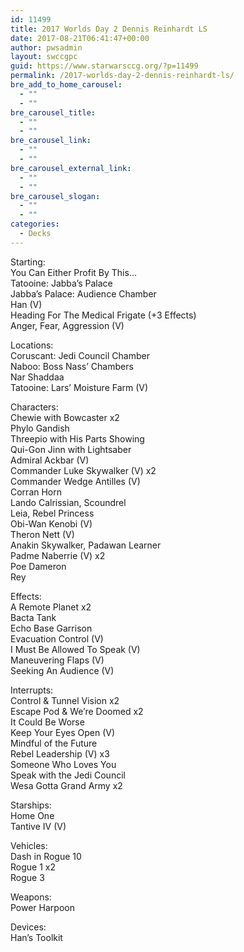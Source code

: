 ```yaml
---
id: 11499
title: 2017 Worlds Day 2 Dennis Reinhardt LS
date: 2017-08-21T06:41:47+00:00
author: pwsadmin
layout: swccgpc
guid: https://www.starwarsccg.org/?p=11499
permalink: /2017-worlds-day-2-dennis-reinhardt-ls/
bre_add_to_home_carousel:
  - ""
  - ""
bre_carousel_title:
  - ""
  - ""
bre_carousel_link:
  - ""
  - ""
bre_carousel_external_link:
  - ""
  - ""
bre_carousel_slogan:
  - ""
  - ""
categories:
  - Decks
---
```

Starting:  
You Can Either Profit By This&#8230;  
Tatooine: Jabba&#8217;s Palace  
Jabba&#8217;s Palace: Audience Chamber  
Han (V)  
Heading For The Medical Frigate (+3 Effects)  
Anger, Fear, Aggression (V)

Locations:  
Coruscant: Jedi Council Chamber  
Naboo: Boss Nass&#8217; Chambers  
Nar Shaddaa  
Tatooine: Lars&#8217; Moisture Farm (V)

Characters:  
Chewie with Bowcaster x2  
Phylo Gandish  
Threepio with His Parts Showing  
Qui-Gon Jinn with Lightsaber  
Admiral Ackbar (V)  
Commander Luke Skywalker (V) x2  
Commander Wedge Antilles (V)  
Corran Horn  
Lando Calrissian, Scoundrel  
Leia, Rebel Princess  
Obi-Wan Kenobi (V)  
Theron Nett (V)  
Anakin Skywalker, Padawan Learner  
Padme Naberrie (V) x2  
Poe Dameron  
Rey

Effects:  
A Remote Planet x2  
Bacta Tank  
Echo Base Garrison  
Evacuation Control (V)  
I Must Be Allowed To Speak (V)  
Maneuvering Flaps (V)  
Seeking An Audience (V)

Interrupts:  
Control & Tunnel Vision x2  
Escape Pod & We&#8217;re Doomed x2  
It Could Be Worse  
Keep Your Eyes Open (V)  
Mindful of the Future  
Rebel Leadership (V) x3  
Someone Who Loves You  
Speak with the Jedi Council  
Wesa Gotta Grand Army x2

Starships:  
Home One  
Tantive IV (V)

Vehicles:  
Dash in Rogue 10  
Rogue 1 x2  
Rogue 3

Weapons:  
Power Harpoon

Devices:  
Han&#8217;s Toolkit